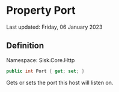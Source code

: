 # Property Port
Last updated: Friday, 06 January 2023

## Definition
Namespace: Sisk.Core.Http

```csharp
public int Port { get; set; }
```

Gets or sets the port this host will listen on.

